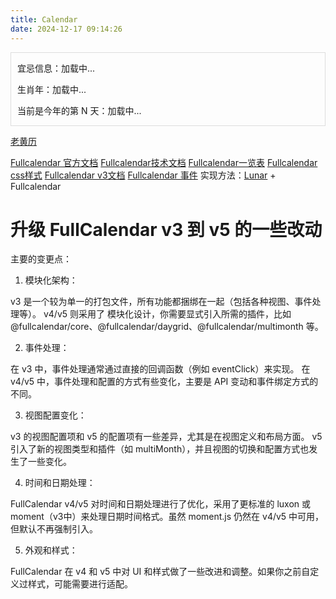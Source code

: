 ```yaml
---
title: Calendar
date: 2024-12-17 09:14:26
---
```


<!DOCTYPE html>

<html lang="zh-cn">

<head>
    <meta charset="UTF-8">
    <title>FullCalendar 农历和调休示例</title>
    <link href="https://cdn.jsdelivr.net/npm/fullcalendar@latest/main.min.css" rel="stylesheet" />
</head>
<body>
    <!-- 日历容器 -->
    <div id="calendar"></div>
    <!-- 底部信息容器 -->
    <div id="lunar-info" style="margin-top: 0px; padding: 0px 10px;  border: 1px solid #ddd;">
        <p id="day-info">宜忌信息：加载中...</p>
        <p id="zodiac-info">生肖年：加载中...</p>
        <p id="day-of-year-info">当前是今年的第 N 天：加载中...</p>
    </div>
    <!-- FullCalendar JavaScript -->
    <script src="https://cdn.jsdelivr.net/npm/fullcalendar@latest/main.min.js"></script>
    <script src="https://cdnjs.cloudflare.com/ajax/libs/popper.js/2.11.6/umd/popper.min.js"></script>
    <!-- 引入农历库 -->
    <script src="https://cdn.jsdelivr.net/npm/lunar-javascript@latest/lunar.min.js"></script>
    <!-- 本地脚本加载路径需要添加根目录节点-->
    <script src="/myHexoBlog/js/myCalendar.js"></script>
</body>

</html>

[老黄历](https://6tail.cn/calendar/api.html#demo.huangli.html)

[Fullcalendar 官方文档](https://fullcalendar.io/docs)
[Fullcalendar技术文档](https://keenwon.com/143/)
[Fullcalendar一览表](https://blog.csdn.net/ymnets/article/details/78661247)
[Fullcalendar css样式](https://fullcalendar.io/docs/css-customization)
[Fullcalendar v3文档](https://fullcalendar.io/docs/v3)
[Fullcalendar 事件](https://blog.csdn.net/seawaving/article/details/140527841)
实现方法：[Lunar](https://6tail.cn/calendar/api.html#solar.new.html) + Fullcalendar

# 升级 FullCalendar v3 到 v5 的一些改动

主要的变更点：

1. 模块化架构：

v3 是一个较为单一的打包文件，所有功能都捆绑在一起（包括各种视图、事件处理等）。
v4/v5 则采用了 模块化设计，你需要显式引入所需的插件，比如 @fullcalendar/core、@fullcalendar/daygrid、@fullcalendar/multimonth 等。

2. 事件处理：

在 v3 中，事件处理通常通过直接的回调函数（例如 eventClick）来实现。
在 v4/v5 中，事件处理和配置的方式有些变化，主要是 API 变动和事件绑定方式的不同。

3. 视图配置变化：

v3 的视图配置项和 v5 的配置项有一些差异，尤其是在视图定义和布局方面。
v5 引入了新的视图类型和插件（如 multiMonth），并且视图的切换和配置方式也发生了一些变化。

4. 时间和日期处理：

FullCalendar v4/v5 对时间和日期处理进行了优化，采用了更标准的 luxon 或 moment（v3中）来处理日期时间格式。虽然 moment.js 仍然在 v4/v5 中可用，但默认不再强制引入。

5. 外观和样式：

FullCalendar 在 v4 和 v5 中对 UI 和样式做了一些改进和调整。如果你之前自定义过样式，可能需要进行适配。